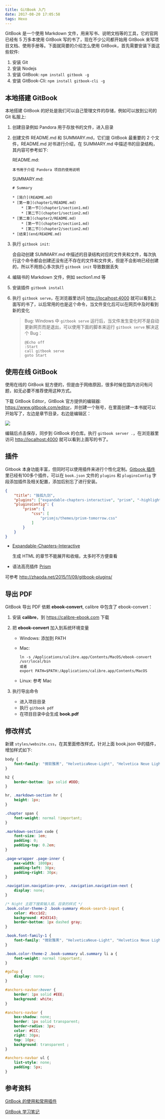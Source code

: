 ```yaml
---
title: GitBook 入门
date: 2017-08-20 17:05:58
tags: Hexo
---
```


GitBook 是一个使用 Markdown 文件，用来写书、说明文档等的工具，它的官网已经有 5 万多本使用 GitBook 写的书了，现在不少公司都开始用 GitBook 来写项目文档、使用手册等。下面就简要的介绍怎么使用 GitBook，首先需要安装下面这些软件:

1. 安装 Git
2. 安装 Nodejs
3. 安装 GitBook: `npm install gitbook -g`
4. 安装 GitBook-Cli: `npm install gitbook-cli -g`

## 本地搭建 GitBook

本地搭建 GitBook 的好处是我们可以自己管理文件的存储，例如可以放到公司的 Git 私服上:

1. 创建目录例如 Pandora 用于存放书的文件，进入目录

2. 创建文件 README.md 和 SUMMARY.md，它们是 GitBook 最重要的 2 个文件，README.md 对书进行介绍，在 SUMMARY.md 中描述书的目录结构，其内容可参考如下:

   README.md:

   ```
   本书用于介绍 Pandora 项目的使用说明
   ```
   SUMMARY.md:
   ```
   # Summary

   * [简介](README.md)
   * [第一章](chapter1/README.md)
       * [第一节](chapter1/section1.md)
       * [第二节](chapter1/section2.md)
   * [第二章](chapter2/README.md)
       * [第一节](chapter2/section1.md)
       * [第二节](chapter2/section2.md)
   * [结束](end/README.md)
   ```

3. 执行 `gitbook init`:

   会自动创建 SUMMARY.md 中描述的目录结构对应的文件夹和文件，每次执行这个命令都会创建还没有还不存在的文件和文件夹，但是不会影响已经创建的，所以不用担心多次执行 `gitbook init` 导致数据丢失

4. 编辑书的 Markdown 文件，例如 section1.md 等

5. 安装插件 `gitbook install`

6. 执行 `gitbook serve`，在浏览器里访问 <http://localhost:4000> 就可以看到上面写的书了，以后常用的也是这个命令，当文件变化后可以在网页中及时看到新的变化

   > Bug: Windows 中 `gitbook serve` 运行后，当文件发生变化时不是自动更新网页而是退出，可以使用下面的脚本来运行 `gitbook serve` 解决这个 Bug：
   >
   > ```
   > @Echo off
   > :Start
   > call gitbook serve
   > goto Start
   > ```
   >
   > <!--more-->

## 使用在线 GitBook

使用在线的 GitBook 挺方便的，但是由于网络原因，很多时候在国内访问有问题，如无必要不推荐使用这种方式。

下载 GitBook Editor，GitBook 官方提供的编辑器: <https://www.gitbook.com/editor>，并创建一个账号，在里面创建一本书就可以开始写了，左边是章节目录，右边是编辑区：

![](/img/normal/gitbook-editor.png)

编辑后点击保存，同步到 GitBook 的仓库。执行 `gitbook server .`，在浏览器里访问 <http://localhost:4000> 就可以看到上面写的书了。

## 插件

Gitbook 本身功能丰富，但同时可以使用插件来进行个性化定制。[Gitbook 插件](https://plugins.gitbook.com/browse) 里已经有100多个插件，可以在 `book.json` 文件的 `plugins` 和 `pluginsConfig` 字段添加插件及相关配置，添加后别忘了进行安装。

```json
{
    "title": "独孤九剑",
    "plugins": ["expandable-chapters-interactive", "prism", "-highlight", "navigator"],
    "pluginsConfig": {
        "prism": {
            "css": [
                "prismjs/themes/prism-tomorrow.css"
            ]
        }
    }
}
```

* [Expandable-Chapters-Interactive](https://plugins.gitbook.com/plugin/expandable-chapters-interactive)

  生成 HTML 的章节不能展开和收缩，太多时不方便查看

* 语法高亮插件 [Prism](https://github.com/gaearon/gitbook-plugin-prism)

可参考 <http://zhaoda.net/2015/11/09/gitbook-plugins/>

## 导出 PDF

GitBook 导出 PDF 依赖 **ebook-convert**, calibre 中包含了 ebook-convert：

1. 安装 **calibre**，到 https://calibre-ebook.com 下载

2. 把 **ebook-convert** 加入到系统环境变量

   * Windows: 添加到 PATH

   * Mac:

     ```
     ln -s /Applications/calibre.app/Contents/MacOS/ebook-convert /usr/local/bin
     或者
     export PATH=$PATH:/Applications/calibre.app/Contents/MacOS
     ```

   * Linux: 参考 Mac

3. 执行导出命令

   * 进入项目目录
   * 执行 `gitbook pdf`
   * 在项目目录中会生成 **book.pdf**


## 修改样式

新建 `styles/website.css`，在其里面修改样式，针对上面 book.json 中的插件，增加样式如下:

```css
body {
    font-family: "微软雅黑", "HelveticaNeue-Light", "Helvetica Neue Light", "Helvetica Neue", Helvetica, Arial, sans-serif;
}

h2 {
    border-bottom: 1px solid #DDD;
}

hr, .markdown-section hr {
    height: 1px;
}

.chapter span {
    font-weight: normal !important;
}

.markdown-section code {
    font-size: 1em;
    padding: 0;
    padding-top: 0.2em;
}

.page-wrapper .page-inner {
    max-width: 1800px;
    padding-left: 30px;
    padding-right: 30px;
}

.navigation.navigation-prev, .navigation.navigation-next {
    display: none;
}

/* Night 主题下搜索输入框、目录的样式 */
.book.color-theme-2 .book-summary #book-search-input {
	color: #bcc1d2;
    background: #2d3143;
    border-bottom: 1px dashed gray;
}

.book.font-family-1 {
    font-family: "微软雅黑", "HelveticaNeue-Light", "Helvetica Neue Light", "Helvetica Neue", Helvetica, Arial, sans-serif !important;
}

.book.color-theme-2 .book-summary ul.summary li a {
    font-weight: normal !important;
}

#goTop {
    display: none;
}

#anchors-navbar:hover {
    border: 1px solid #EEE;
    background: white;
}

#anchors-navbar {
    box-shadow: none;
    border: 1px solid transparent;
    border-radius: 3px;
    color: #CCC;
    right: 30px;
    top: 10px;
    background: transparent ;
}

#anchors-navbar ul {
    list-style: none;
    padding: 5px;
}
```

## 参考资料

[GitBook 的使用和常用插件](http://www.tuicool.com/articles/zee2ui)

[GitBook 学习笔记](http://yangjh.oschina.io/gitbook/)


